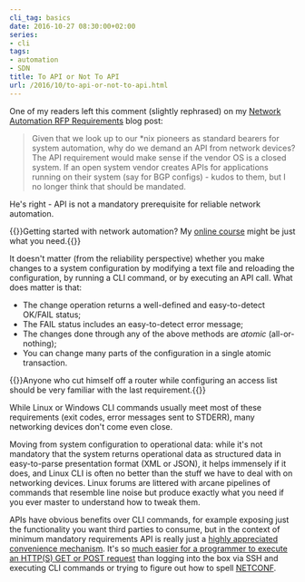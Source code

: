 ```yaml
---
cli_tag: basics
date: 2016-10-27 08:30:00+02:00
series:
- cli
tags:
- automation
- SDN
title: To API or Not To API
url: /2016/10/to-api-or-not-to-api.html
---
```

One of my readers left this comment (slightly rephrased) on my [Network Automation RFP Requirements](https://blog.ipspace.net/2016/10/network-automation-rfp-requirements.html) blog post:

> Given that we look up to our \*nix pioneers as standard bearers for system automation, why do we demand an API from network devices? The API requirement would make sense if the vendor OS is a closed system. If an open system vendor creates APIs for applications running on their system (say for BGP configs) - kudos to them, but I no longer think that should be mandated.

He's right - API is not a mandatory prerequisite for reliable network automation.
<!--more-->
{{<note info>}}Getting started with network automation? My [online course](http://www.ipspace.net/Building_Network_Automation_Solutions) might be just what you need.{{</note>}}

It doesn't matter (from the reliability perspective) whether you make changes to a system configuration by modifying a text file and reloading the configuration, by running a CLI command, or by executing an API call. What does matter is that:

-   The change operation returns a well-defined and easy-to-detect OK/FAIL status;
-   The FAIL status includes an easy-to-detect error message;
-   The changes done through any of the above methods are *atomic* (all-or-nothing);
-   You can change many parts of the configuration in a single atomic transaction.

{{<note>}}Anyone who cut himself off a router while configuring an access list should be very familiar with the last requirement.{{</note>}}

While Linux or Windows CLI commands usually meet most of these requirements (exit codes, error messages sent to STDERR), many networking devices don't come even close.

Moving from system configuration to operational data: while it's not mandatory that the system returns operational data as structured data in easy-to-parse presentation format (XML or JSON), it helps immensely if it does, and Linux CLI is often no better than the stuff we have to deal with on networking devices. Linux forums are littered with arcane pipelines of commands that resemble line noise but produce exactly what you need if you ever master to understand how to tweak them.

APIs have obvious benefits over CLI commands, for example exposing just the functionality you want third parties to consume, but in the context of minimum mandatory requirements API is really just a [highly appreciated convenience mechanism](https://blog.ipspace.net/2014/02/cli-or-api-wait-do-you-really-have-to.html). It's so [much easier for a programmer to execute an HTTP(S) GET or POST request](http://blog.ipspace.net/2012/08/why-is-restful-api-better-than-snmp.html) than logging into the box via SSH and executing CLI commands or trying to figure out how to spell [NETCONF](http://blog.ipspace.net/2012/06/netconf-expect-on-steroids.html).
